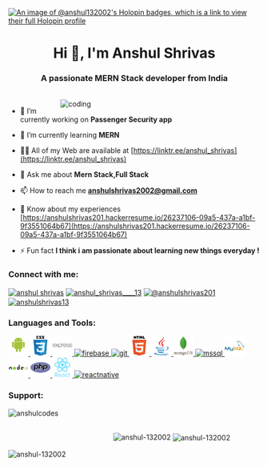 [![An image of @anshul132002's Holopin badges, which is a link to view their full Holopin profile](https://holopin.me/anshul132002)](https://holopin.io/@anshul132002)


<h1 align="center">Hi 👋, I'm Anshul Shrivas</h1>
<h3 align="center">A passionate MERN Stack developer from India</h3>
<br>
<img align="right" alt="coding"  width="400"  src="https://user-images.githubusercontent.com/55389276/140866485-8fb1c876-9a8f-4d6a-98dc-08c4981eaf70.gif">



- 🔭 I’m currently working on **Passenger Security app**

- 🌱 I’m currently learning **MERN**

- 👨‍💻 All of my Web are available at [https://linktr.ee/anshul_shrivas](https://linktr.ee/anshul_shrivas)

- 💬 Ask me about **Mern Stack,Full Stack**

- 📫 How to reach me **anshulshrivas2002@gmail.com**

- 📄 Know about my experiences [https://anshulshrivas201.hackerresume.io/26237106-09a5-437a-a1bf-9f3551064b67](https://anshulshrivas201.hackerresume.io/26237106-09a5-437a-a1bf-9f3551064b67)

- ⚡ Fun fact **I think i am passionate about learning new things everyday !**

<h3 align="left">Connect with me:</h3>
<p align="left">
<a href="https://linkedin.com/in/anshul shrivas" target="blank"><img align="center" src="https://raw.githubusercontent.com/rahuldkjain/github-profile-readme-generator/master/src/images/icons/Social/linked-in-alt.svg" alt="anshul shrivas" height="30" width="40" /></a>
<a href="https://instagram.com/anshul_shrivas____13" target="blank"><img align="center" src="https://raw.githubusercontent.com/rahuldkjain/github-profile-readme-generator/master/src/images/icons/Social/instagram.svg" alt="anshul_shrivas____13" height="30" width="40" /></a>
<a href="https://www.hackerrank.com/@anshulshrivas201" target="blank"><img align="center" src="https://raw.githubusercontent.com/rahuldkjain/github-profile-readme-generator/master/src/images/icons/Social/hackerrank.svg" alt="@anshulshrivas201" height="30" width="40" /></a>
<a href="https://auth.geeksforgeeks.org/user/anshulshrivas13" target="blank"><img align="center" src="https://raw.githubusercontent.com/rahuldkjain/github-profile-readme-generator/master/src/images/icons/Social/geeks-for-geeks.svg" alt="anshulshrivas13" height="30" width="40" /></a>
</p>

<h3 align="left">Languages and Tools:</h3>
<p align="left"> <a href="https://developer.android.com" target="_blank" rel="noreferrer"> <img src="https://raw.githubusercontent.com/devicons/devicon/master/icons/android/android-original-wordmark.svg" alt="android" width="40" height="40"/> </a> <a href="https://www.w3schools.com/css/" target="_blank" rel="noreferrer"> <img src="https://raw.githubusercontent.com/devicons/devicon/master/icons/css3/css3-original-wordmark.svg" alt="css3" width="40" height="40"/> </a> <a href="https://expressjs.com" target="_blank" rel="noreferrer"> <img src="https://raw.githubusercontent.com/devicons/devicon/master/icons/express/express-original-wordmark.svg" alt="express" width="40" height="40"/> </a> <a href="https://firebase.google.com/" target="_blank" rel="noreferrer"> <img src="https://www.vectorlogo.zone/logos/firebase/firebase-icon.svg" alt="firebase" width="40" height="40"/> </a> <a href="https://git-scm.com/" target="_blank" rel="noreferrer"> <img src="https://www.vectorlogo.zone/logos/git-scm/git-scm-icon.svg" alt="git" width="40" height="40"/> </a> <a href="https://www.w3.org/html/" target="_blank" rel="noreferrer"> <img src="https://raw.githubusercontent.com/devicons/devicon/master/icons/html5/html5-original-wordmark.svg" alt="html5" width="40" height="40"/> </a> <a href="https://www.java.com" target="_blank" rel="noreferrer"> <img src="https://raw.githubusercontent.com/devicons/devicon/master/icons/java/java-original.svg" alt="java" width="40" height="40"/> </a> <a href="https://www.mongodb.com/" target="_blank" rel="noreferrer"> <img src="https://raw.githubusercontent.com/devicons/devicon/master/icons/mongodb/mongodb-original-wordmark.svg" alt="mongodb" width="40" height="40"/> </a> <a href="https://www.microsoft.com/en-us/sql-server" target="_blank" rel="noreferrer"> <img src="https://www.svgrepo.com/show/303229/microsoft-sql-server-logo.svg" alt="mssql" width="40" height="40"/> </a> <a href="https://www.mysql.com/" target="_blank" rel="noreferrer"> <img src="https://raw.githubusercontent.com/devicons/devicon/master/icons/mysql/mysql-original-wordmark.svg" alt="mysql" width="40" height="40"/> </a> <a href="https://nodejs.org" target="_blank" rel="noreferrer"> <img src="https://raw.githubusercontent.com/devicons/devicon/master/icons/nodejs/nodejs-original-wordmark.svg" alt="nodejs" width="40" height="40"/> </a> <a href="https://www.php.net" target="_blank" rel="noreferrer"> <img src="https://raw.githubusercontent.com/devicons/devicon/master/icons/php/php-original.svg" alt="php" width="40" height="40"/> </a> <a href="https://reactjs.org/" target="_blank" rel="noreferrer"> <img src="https://raw.githubusercontent.com/devicons/devicon/master/icons/react/react-original-wordmark.svg" alt="react" width="40" height="40"/> </a> <a href="https://reactnative.dev/" target="_blank" rel="noreferrer"> <img src="https://reactnative.dev/img/header_logo.svg" alt="reactnative" width="40" height="40"/> </a> </p>

<h3 align="left">Support:</h3>
<p><a href="https://www.buymeacoffee.com/anshulcodes"> <img align="left" src="https://cdn.buymeacoffee.com/buttons/v2/default-yellow.png" height="50" width="210" alt="anshulcodes" /></a></p><br><br>

<p><img align="left" src="https://github-readme-stats.vercel.app/api/top-langs?username=anshul-132002&show_icons=true&locale=en&layout=compact" alt="anshul-132002" /></p>

<p>&nbsp;<img align="center" src="https://github-readme-stats.vercel.app/api?username=anshul-132002&show_icons=true&locale=en" alt="anshul-132002" /></p>

<p><img align="center" src="https://github-readme-streak-stats.herokuapp.com/?user=anshul-132002&" alt="anshul-132002" /></p>


